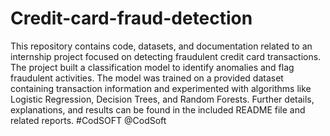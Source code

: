# Credit-card-fraud-detection
This repository contains code, datasets, and documentation related to an internship project focused on detecting fraudulent credit card transactions. The project built a classification model to identify anomalies and flag fraudulent activities. The model was trained on a provided dataset containing transaction information and experimented with algorithms like Logistic Regression, Decision Trees, and Random Forests.  Further details, explanations, and results can be found in the included README file and related reports. #CodSOFT @CodSoft
